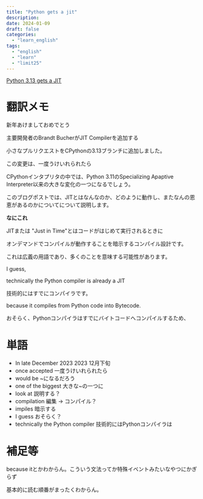 ```yaml
---
title: "Python gets a jit"
description:
date: 2024-01-09
draft: false
categories:
  - "learn_english"
tags:
  - "english"
  - "learn"
  - "limit25"
---
```


[Python 3.13 gets a JIT](https://tonybaloney.github.io/posts/python-gets-a-jit.html)

# 翻訳メモ

新年あけましておめでとう

主要開発者のBrandt BucherがJIT Compilerを追加する

小さなプルリクエストをCPythonの3.13ブランチに追加しました。

この変更は、一度うけいれられたら

CPythonインタプリタの中では、Python 3.11のSpecializing Apaptive Interpreter以来の大きな変化の一つになるでしょう。

このブログポストでは、JITとはなんなのか、どのように動作し、またなんの恩恵があるのかについてについて説明します。

**なにこれ**

JITまたは "Just in Time"とはコードがはじめて実行されるときに

オンデマンドでコンパイルが動作することを暗示するコンパイル設計です。

これは広義の用語であり、多くのことを意味する可能性があります。

I guess,

technically the Python compiler is already a JIT

技術的にはすでにコンパイラです。

because it compiles from Python code into Bytecode.

おそらく、Pythonコンパイラはすでにバイトコードへコンパイルするため、

# 単語

- In late December 2023 2023 12月下旬
- once accepted 一度うけいれられたら
- would be ~になるだろう
- one of the biggest 大きな~の一つに
- look at 説明する？
- compilation 編集 -> コンパイル？
- impiles 暗示する
- I guess おそらく？
- technically the Python compiler 技術的にはPythonコンパイラは

# 補足等

because itとかわからん。こういう文法ってか特殊イベントみたいなやつにかぎらず

基本的に読む順番がまったくわからん。
